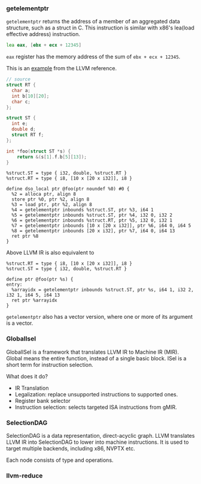 ### getelementptr

`getelementptr` returns the address of a member of an aggregated data structure, such as a struct in C.
This instruction is similar with x86's lea(load effective address) instruction.

```asm
lea eax, [ebx + ecx + 12345]
```

`eax` register has the memory address of the sum of `ebx + ecx + 12345`.

This is an [example](https://llvm.godbolt.org/z/EqWjG8bKf) from the LLVM reference.

```c
// source
struct RT {
  char a;
  int b[10][20];
  char c;
};

struct ST {
  int e;
  double d;
  struct RT f;
};

int *foo(struct ST *s) {
    return &(s[1].f.b[5][13]);
}
```

```
%struct.ST = type { i32, double, %struct.RT }
%struct.RT = type { i8, [10 x [20 x i32]], i8 }

define dso_local ptr @foo(ptr noundef %0) #0 {
  %2 = alloca ptr, align 8
  store ptr %0, ptr %2, align 8
  %3 = load ptr, ptr %2, align 8
  %4 = getelementptr inbounds %struct.ST, ptr %3, i64 1
  %5 = getelementptr inbounds %struct.ST, ptr %4, i32 0, i32 2
  %6 = getelementptr inbounds %struct.RT, ptr %5, i32 0, i32 1
  %7 = getelementptr inbounds [10 x [20 x i32]], ptr %6, i64 0, i64 5
  %8 = getelementptr inbounds [20 x i32], ptr %7, i64 0, i64 13
  ret ptr %8
}
```

Above LLVM IR is also equivalent to

```
%struct.RT = type { i8, [10 x [20 x i32]], i8 }
%struct.ST = type { i32, double, %struct.RT }

define ptr @foo(ptr %s) {
entry:
  %arrayidx = getelementptr inbounds %struct.ST, ptr %s, i64 1, i32 2, i32 1, i64 5, i64 13
  ret ptr %arrayidx
}
```

`getelementptr` also has a vector version, where one or more of its argument is a vector.

### GlobalIsel

GlobalISel is a framework that translates LLVM IR to Machine IR (MIR). Global means the entire function, instead of a single basic block. ISel is a short term for instruction selection.

What does it do?
- IR Translation
- Legalization: replace unsupported instructions to supported ones.
- Register bank selector
- Instruction selection: selects targeted ISA instructions from gMIR.

### SelectionDAG

SelectionDAG is a data representation, direct-acyclic graph. LLVM translates LLVM IR into SelectionDAG to lower into machine instructions. It is used to target multiple backends, including x86, NVPTX etc.

Each node consists of type and operations.

### llvm-reduce


